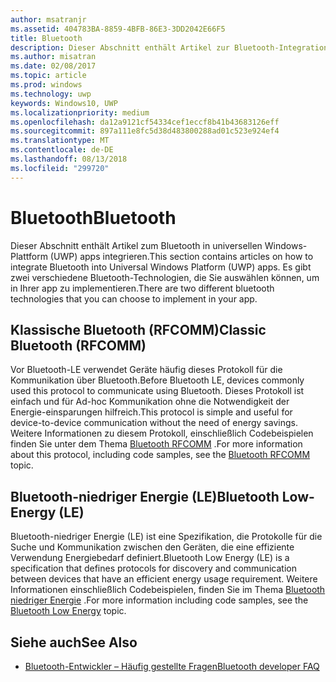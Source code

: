 ```yaml
---
author: msatranjr
ms.assetid: 404783BA-8859-4BFB-86E3-3DD2042E66F5
title: Bluetooth
description: Dieser Abschnitt enthält Artikel zur Bluetooth-Integration in UWP-Apps (Universelle Windows-Plattform). Dies umfasst u. a. die Verwendung von RFCOMM-, GATT- und LE (Low Energy)-Ankündigungen.
ms.author: misatran
ms.date: 02/08/2017
ms.topic: article
ms.prod: windows
ms.technology: uwp
keywords: Windows10, UWP
ms.localizationpriority: medium
ms.openlocfilehash: da12a9121cf54334cef1eccf8b41b43683126eff
ms.sourcegitcommit: 897a111e8fc5d38d483800288ad01c523e924ef4
ms.translationtype: MT
ms.contentlocale: de-DE
ms.lasthandoff: 08/13/2018
ms.locfileid: "299720"
---
```

# <a name="bluetooth"></a><span data-ttu-id="7f80b-104">Bluetooth</span><span class="sxs-lookup"><span data-stu-id="7f80b-104">Bluetooth</span></span>
<span data-ttu-id="7f80b-105">Dieser Abschnitt enthält Artikel zum Bluetooth in universellen Windows-Plattform (UWP) apps integrieren.</span><span class="sxs-lookup"><span data-stu-id="7f80b-105">This section contains articles on how to integrate Bluetooth into Universal Windows Platform (UWP) apps.</span></span> <span data-ttu-id="7f80b-106">Es gibt zwei verschiedene Bluetooth-Technologien, die Sie auswählen können, um in Ihrer app zu implementieren.</span><span class="sxs-lookup"><span data-stu-id="7f80b-106">There are two different bluetooth technologies that you can choose to implement in your app.</span></span>

## <a name="classic-bluetooth-rfcomm"></a><span data-ttu-id="7f80b-107">Klassische Bluetooth (RFCOMM)</span><span class="sxs-lookup"><span data-stu-id="7f80b-107">Classic Bluetooth (RFCOMM)</span></span>
<span data-ttu-id="7f80b-108">Vor Bluetooth-LE verwendet Geräte häufig dieses Protokoll für die Kommunikation über Bluetooth.</span><span class="sxs-lookup"><span data-stu-id="7f80b-108">Before Bluetooth LE, devices commonly used this protocol to communicate using Bluetooth.</span></span> <span data-ttu-id="7f80b-109">Dieses Protokoll ist einfach und für Ad-hoc Kommunikation ohne die Notwendigkeit der Energie-einsparungen hilfreich.</span><span class="sxs-lookup"><span data-stu-id="7f80b-109">This protocol is simple and useful for device-to-device communication without the need of energy savings.</span></span> <span data-ttu-id="7f80b-110">Weitere Informationen zu diesem Protokoll, einschließlich Codebeispielen finden Sie unter dem Thema [Bluetooth RFCOMM](send-or-receive-files-with-rfcomm.md) .</span><span class="sxs-lookup"><span data-stu-id="7f80b-110">For more information about this protocol, including code samples, see the [Bluetooth RFCOMM](send-or-receive-files-with-rfcomm.md) topic.</span></span>

## <a name="bluetooth-low-energy-le"></a><span data-ttu-id="7f80b-111">Bluetooth-niedriger Energie (LE)</span><span class="sxs-lookup"><span data-stu-id="7f80b-111">Bluetooth Low-Energy (LE)</span></span>
<span data-ttu-id="7f80b-112">Bluetooth-niedriger Energie (LE) ist eine Spezifikation, die Protokolle für die Suche und Kommunikation zwischen den Geräten, die eine effiziente Verwendung Energiebedarf definiert.</span><span class="sxs-lookup"><span data-stu-id="7f80b-112">Bluetooth Low Energy (LE) is a specification that defines protocols for discovery and communication between devices that have an efficient energy usage requirement.</span></span> <span data-ttu-id="7f80b-113">Weitere Informationen einschließlich Codebeispielen, finden Sie im Thema [Bluetooth niedriger Energie](bluetooth-low-energy-overview.md) .</span><span class="sxs-lookup"><span data-stu-id="7f80b-113">For more information including code samples, see the [Bluetooth Low Energy](bluetooth-low-energy-overview.md) topic.</span></span>

## <a name="see-also"></a><span data-ttu-id="7f80b-114">Siehe auch</span><span class="sxs-lookup"><span data-stu-id="7f80b-114">See Also</span></span>
- [<span data-ttu-id="7f80b-115">Bluetooth-Entwickler – Häufig gestellte Fragen</span><span class="sxs-lookup"><span data-stu-id="7f80b-115">Bluetooth developer FAQ</span></span>](bluetooth-dev-faq.md)